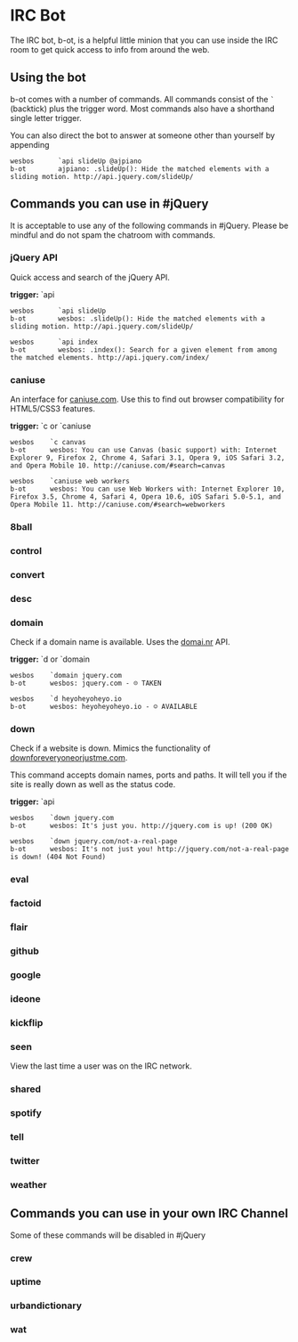 # IRC Bot
The IRC bot, b-ot, is a helpful little minion that you can use inside the IRC room to get quick access to info from around the web.

## Using the bot
b-ot comes with a number of commands. All commands consist of the <code>`</code> (backtick) plus the trigger word. Most commands also have a shorthand single letter trigger.

You can also direct the bot to answer at someone other than yourself by appending 

	wesbos      `api slideUp @ajpiano
	b-ot        ajpiano: .slideUp(): Hide the matched elements with a sliding motion. http://api.jquery.com/slideUp/

## Commands you can use in #jQuery
It is acceptable to use any of the following commands in #jQuery. Please be mindful and do not spam the chatroom with commands.

### jQuery API
Quick access and search of the jQuery API. 

**trigger:** \`api <term>

	wesbos      `api slideUp
	b-ot        wesbos: .slideUp(): Hide the matched elements with a sliding motion. http://api.jquery.com/slideUp/

	wesbos      `api index
	b-ot        wesbos: .index(): Search for a given element from among the matched elements. http://api.jquery.com/index/

### caniuse
An interface for [caniuse.com](http://caniuse.com/). Use this to find out browser compatibility for HTML5/CSS3 features.

**trigger:**  \`c or \`caniuse <term>

	wesbos    `c canvas
	b-ot      wesbos: You can use Canvas (basic support) with: Internet Explorer 9, Firefox 2, Chrome 4, Safari 3.1, Opera 9, iOS Safari 3.2, and Opera Mobile 10. http://caniuse.com/#search=canvas

	wesbos    `caniuse web workers
	b-ot      wesbos: You can use Web Workers with: Internet Explorer 10, Firefox 3.5, Chrome 4, Safari 4, Opera 10.6, iOS Safari 5.0-5.1, and Opera Mobile 11. http://caniuse.com/#search=webworkers

### 8ball
### control
### convert
### desc
### domain
Check if a domain name is available. Uses the [domai.nr](http://domai.nr) API.

**trigger:**  \`d or \`domain <domain>

	wesbos    `domain jquery.com
	b-ot      wesbos: jquery.com - ☹ TAKEN

	wesbos    `d heyoheyoheyo.io
	b-ot      wesbos: heyoheyoheyo.io - ☺ AVAILABLE

### down

Check if a website is down. Mimics the functionality of [downforeveryoneorjustme.com](http://www.downforeveryoneorjustme.com/). 

This command accepts domain names, ports and paths. It will tell you if the site is really down as well as the status code.

**trigger:** \`api <url>

	wesbos    `down jquery.com
	b-ot      wesbos: It's just you. http://jquery.com is up! (200 OK)

	wesbos    `down jquery.com/not-a-real-page
	b-ot      wesbos: It's not just you! http://jquery.com/not-a-real-page is down! (404 Not Found)

### eval
### factoid
### flair
### github
### google
### ideone
### kickflip
### seen
View the last time a user was on the IRC network. 

### shared
### spotify
### tell
### twitter
### weather

## Commands you can use in your own IRC Channel
Some of these commands will be disabled in #jQuery
### crew
### uptime
### urbandictionary
### wat
